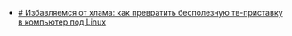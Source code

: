 - [# Избавляемся от хлама: как превратить бесполезную тв-приставку в компьютер под Linux](https://habr.com/ru/company/cloud4y/blog/717342/)
